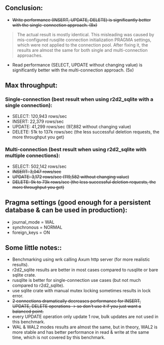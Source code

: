 ## Conclusion:
- ~~Write performance (INSERT, UPDATE, DELETE) is significantly better with the single-connection approach. (8x)~~
> The actual result is mostly identical. This misleading was caused by mis-configured rusqlite connection initialization PRAGMA settings, which were not applied to the connection pool. After fixing it, the results are almost the same for both single and multi-connection approaches.
- Read performance (SELECT, UPDATE without changing value) is significantly better with the multi-connection approach. (5x) 

## Max throughput:
### Single-connection (best result when using r2d2_sqlite with a single connection):
- SELECT: 120,943 rows/sec
- INSERT: 22,379 rows/sec
- UPDATE: 41,299 rows/sec (97,882 without changing value)
- DELETE: 51k to 137k rows/sec (the less successful deletion requests, the more throughput you get)

### Multi-connection (best result when using r2d2_sqlite with multiple connections):
- SELECT: 502,142 rows/sec
- ~~INSERT: 3,047 rows/sec~~
- ~~UPDATE: 3,172 rows/sec (119,582 without changing value)~~
- ~~DELETE: 9k to 73k rows/sec (the less successful deletion requests, the more throughput you get)~~

## Pragma settings (good enough for a persistent database & can be used in production):
- journal_mode = WAL
- synchronous = NORMAL
- foreign_keys = ON

## Some little notes::
- Benchmarking using wrk calling Axum http server (for more realistic results).
- r2d2_sqlite results are better in most cases compared to rusqlite or bare sqlite crate.
- rusqlite is better for single-connection use cases (but not much compared to r2d2_sqlite).
- use sqlite crate with manual mutex locking sometimes results in lock error.
- ~~2 connections dramatically decreases performance for INSERT, UPDATE, DELETE operations -> so don't use it if you just want a balanced point.~~
- every UPDATE operation only update 1 row, bulk updates are not used in this benchmark.
- WAL & WAL2 modes results are almost the same, but in theory, WAL2 is more stable and has better performance in read & write at the same time, which is not covered by this benchmark.

